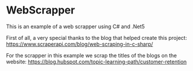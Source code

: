 # WebScrapper
This is an example of a web scrapper using C# and .Net5

First of all, a very special thanks to the blog that helped create this project: 
https://www.scraperapi.com/blog/web-scraping-in-c-sharp/

For the scrapper in this example we scrap the titles of the blogs on the website: https://blog.hubspot.com/topic-learning-path/customer-retention
